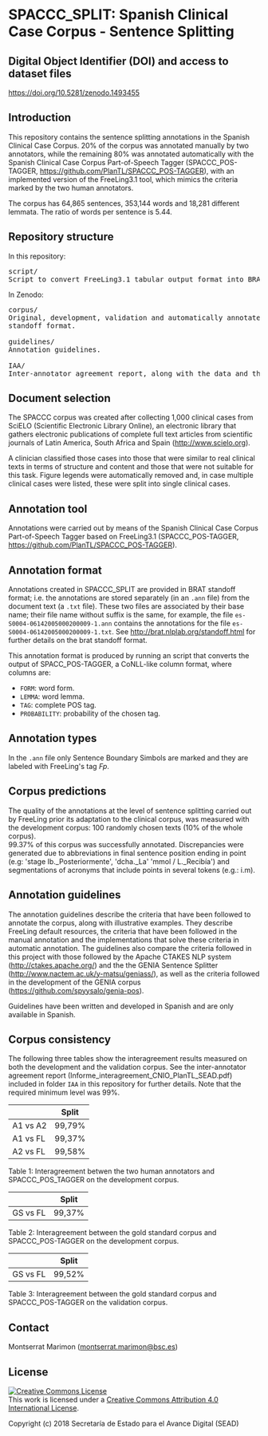 # SPACCC_SPLIT: Spanish Clinical Case Corpus - Sentence Splitting

## Digital Object Identifier (DOI) and access to dataset files

https://doi.org/10.5281/zenodo.1493455


## Introduction

This repository contains the sentence splitting annotations in the Spanish Clinical Case Corpus. 
20% of the corpus was annotated manually by two annotators, while the remaining 80% was annotated automatically 
with the Spanish Clinical Case Corpus Part-of-Speech Tagger (SPACCC_POS-TAGGER,
https://github.com/PlanTL/SPACCC_POS-TAGGER), with an implemented version of the FreeLing3.1 tool, which mimics 
the criteria marked by the two human annotators.

The corpus has 64,865 sentences, 353,144 words and 18,281 different lemmata. The ratio of words per sentence 
is 5.44.


## Repository structure


In this repository:

<pre>
script/
Script to convert FreeLing3.1 tabular output format into BRAT standoff format.
</pre>


In Zenodo:

<pre>
corpus/
Original, development, validation and automatically annotated corpus, both in tabular format and BRAT 
standoff format.

guidelines/
Annotation guidelines.

IAA/
Inter-annotator agreement report, along with the data and the scripts used to calculate it. 
</pre>


## Document selection

The SPACCC corpus was created after collecting 1,000 clinical cases from SciELO (Scientific Electronic Library Online), 
an electronic library that gathers electronic publications of complete full text articles from scientific journals of 
Latin America, South Africa and Spain (http://www.scielo.org).

A clinician classified those cases into those that were similar to real clinical texts in terms of structure and content
and those that were not suitable for this task. Figure legends were automatically removed and, in case multiple clinical 
cases were listed, these were split into single clinical cases.


## Annotation tool

Annotations were carried out by means of the Spanish Clinical Case Corpus Part-of-Speech Tagger based on FreeLing3.1 
(SPACCC_POS-TAGGER, https://github.com/PlanTL/SPACCC_POS-TAGGER). 


## Annotation format

Annotations created in SPACCC_SPLIT are provided in BRAT standoff format; i.e. the annotations are stored separately 
(in an `.ann` file) from the document text (a `.txt` file). 
These two files are associated by their base name; their file name without suffix is the same, for example, the file 
`es-S0004-06142005000200009-1.ann` contains the annotations for the file `es-S0004-06142005000200009-1.txt`. 
See http://brat.nlplab.org/standoff.html for further details on the brat standoff format. 

This annotation format is produced by running an script that converts the output of SPACC_POS-TAGGER, a 
CoNLL-like column format, where columns are:

* `FORM`: word form.
* `LEMMA`: word lemma.
* `TAG`: complete POS tag.
* `PROBABILITY`: probability of the chosen tag.


## Annotation types

In the `.ann` file only Sentence Boundary Simbols are marked and they are labeled with FreeLing's tag *Fp*.


## Corpus predictions

The quality of the annotations at the level of sentence splitting carried out by FreeLing prior its adaptation to the 
clinical corpus, was measured with the development corpus: 100 randomly chosen texts (10% of the whole corpus).  
99.37% of this corpus was successfully annotated. 
Discrepancies were generated due to abbreviations in final sentence position ending in point (e.g: 
'stage Ib._Posteriormente', 'dcha._La' 'mmol / L._Recibía') and segmentations of acronyms that include points in 
several tokens (e.g.: i.m).


## Annotation guidelines

The annotation guidelines describe the criteria that have been followed to annotate the corpus, along with illustrative 
examples. They describe FreeLing default resources, the criteria that have been followed in the manual annotation and the 
implementations that solve these criteria in automatic annotation. The guidelines also compare the criteria followed in 
this project with those followed by the Apache CTAKES NLP system (http://ctakes.apache.org/) and the the GENIA Sentence 
Splitter (http://www.nactem.ac.uk/y-matsu/geniass/), as well as the criteria followed in the development of the GENIA 
corpus (https://github.com/spyysalo/genia-pos).

Guidelines have been written and developed in Spanish and are only available in Spanish.


## Corpus consistency

The following three tables show the interagreement results measured on both the development and the validation corpus. See the inter-annotator agreement report (Informe_interagreement_CNIO_PlanTL_SEAD.pdf) included in folder `IAA` in this repository for further details. Note that the required minimum level was 99%.

|                        | Split  | 
| ---------------------- | ------ |
| A1 vs A2               | 99,79% | 
| A1 vs FL               | 99,37% | 
| A2 vs FL               | 99,58% | 

Table 1: Interagreement betwen the two human annotators and SPACCC_POS_TAGGER on the development corpus.


|                        | Split  | 
| ---------------------- | ------ |
| GS vs FL               | 99,37% | 

Table 2: Interagreement between the gold standard corpus and SPACCC_POS-TAGGER on the development corpus.


|                        |  Split |
| ---------------------- | ------ |
| GS vs FL               | 99,52% |

Table 3: Interagreement between the gold standard corpus and SPACCC_POS-TAGGER on the validation corpus.


## Contact

Montserrat Marimon (montserrat.marimon@bsc.es)


## License

<a rel="license" href="http://creativecommons.org/licenses/by/4.0/"><img alt="Creative Commons License" style="border-width:0" src="https://i.creativecommons.org/l/by/4.0/88x31.png" /></a><br />This work is licensed under a <a rel="license" href="http://creativecommons.org/licenses/by/4.0/">Creative Commons Attribution 4.0 International License</a>.

Copyright (c) 2018 Secretaría de Estado para el Avance Digital (SEAD)


